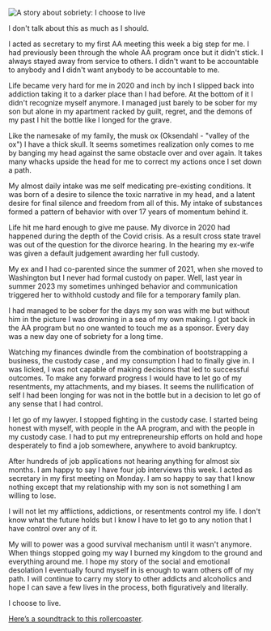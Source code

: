 ![A story about sobriety: I choose to
live](https://storage.googleapis.com/hox-io-blog-assets/2024-06-05-sobriety.webp)

I don't talk about this as much as I should.

I acted as secretary to my first AA meeting this week a big step for me. I had
previously been through the whole AA program once but it didn't stick. I always
stayed away from service to others. I didn't want to be accountable to anybody
and I didn't want anybody to be accountable to me.

Life became very hard for me in 2020 and inch by inch I slipped back into
addiction taking it to a darker place than I had before. At the bottom of it I
didn't recognize myself anymore. I managed just barely to be sober for my son
but alone in my apartment racked by guilt, regret, and the demons of my past I
hit the bottle like I longed for the grave.

Like the namesake of my family, the musk ox (Oksendahl - "valley of the ox") I
have a thick skull. It seems sometimes realization only comes to me by banging
my head against the same obstacle over and over again. It takes many whacks
upside the head for me to correct my actions once I set down a path.

My almost daily intake was me self medicating pre-existing conditions. It was
born of a desire to silence the toxic narrative in my head, and a latent desire
for final silence and freedom from all of this. My intake of substances formed a
pattern of behavior with over 17 years of momentum behind it.

Life hit me hard enough to give me pause. My divorce in 2020 had happened during
the depth of the Covid crisis. As a result cross state travel was out of the
question for the divorce hearing. In the hearing my ex-wife was given a default
judgement awarding her full custody.

My ex and I had co-parented since the summer of 2021, when she moved to
Washington but I never had formal custody on paper. Well, last year in summer
2023 my sometimes unhinged behavior and communication triggered her to withhold
custody and file for a temporary family plan.

I had managed to be sober for the days my son was with me but without him in the
picture I was drowning in a sea of my own making. I got back in the AA program
but no one wanted to touch me as a sponsor. Every day was a new day one of
sobriety for a long time.

Watching my finances dwindle from the combination of bootstrapping a business,
the custody case , and my consumption I had to finally give in. I was licked, I
was not capable of making decisions that led to successful outcomes. To make any
forward progress I would have to let go of my resentments, my attachments, and
my biases. It seems the nullification of self I had been longing for was not in
the bottle but in a decision to let go of any sense that I had control.

I let go of my lawyer. I stopped fighting in the custody case. I started being
honest with myself, with people in the AA program, and with the people in my
custody case. I had to put my entrepreneurship efforts on hold and hope
desperately to find a job somewhere, anywhere to avoid bankruptcy.

After hundreds of job applications not hearing anything for almost six months. I
am happy to say I have four job interviews this week. I acted as secretary in my
first meeting on Monday. I am so happy to say that I know nothing except that my
relationship with my son is not something I am willing to lose.

I will not let my afflictions, addictions, or resentments control my life. I
don't know what the future holds but I know I have to let go to any notion that
I have control over any of it.

My will to power was a good survival mechanism until it wasn't anymore. When
things stopped going my way I burned my kingdom to the ground and everything
around me. I hope my story of the social and emotional desolation I eventually
found myself in is enough to warn others off of my path. I will continue to
carry my story to other addicts and alcoholics and hope I can save a few lives
in the process, both figuratively and literally.

I choose to live.

[Here’s a soundtrack to this
rollercoaster](https://open.spotify.com/album/49K6hYDEr5M3GxIBBxlPf9).
